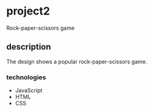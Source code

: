 # project2
Rock-paper-scissors game
## description
The design shows a popular rock-paper-scissors game.
### technologies
+ JavaScript
+ HTML
+ CSS
